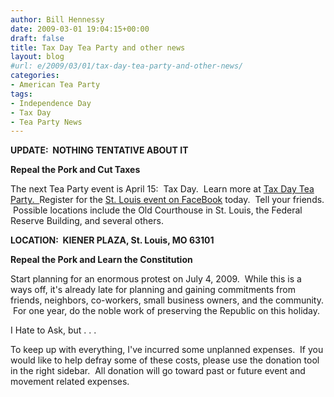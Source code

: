 ```yaml
---
author: Bill Hennessy
date: 2009-03-01 19:04:15+00:00
draft: false
title: Tax Day Tea Party and other news
layout: blog
#url: e/2009/03/01/tax-day-tea-party-and-other-news/
categories:
- American Tea Party
tags:
- Independence Day
- Tax Day
- Tea Party News
---
```


**UPDATE:  NOTHING TENTATIVE ABOUT IT**

**Repeal the Pork and Cut Taxes**

The next Tea Party event is April 15:  Tax Day.  Learn more at [Tax Day Tea Party.  ](https://www.stlouisteaparty.com)Register for the [St. Louis event on FaceBook](https://www.facebook.com/event.php?eid=66989849578) today.  Tell your friends.  Possible locations include the Old Courthouse in St. Louis, the Federal Reserve Building, and several others. 

**LOCATION:  KIENER PLAZA, St. Louis, MO 63101**

**Repeal the Pork and Learn the Constitution**

Start planning for an enormous protest on July 4, 2009.  While this is a ways off, it's already late for planning and gaining commitments from friends, neighbors, co-workers, small business owners, and the community.  For one year, do the noble work of preserving the Republic on this holiday.  

I Hate to Ask, but . . .

To keep up with everything, I've incurred some unplanned expenses.  If you would like to help defray some of these costs, please use the donation tool in the right sidebar.  All donation will go toward past or future event and movement related expenses.
